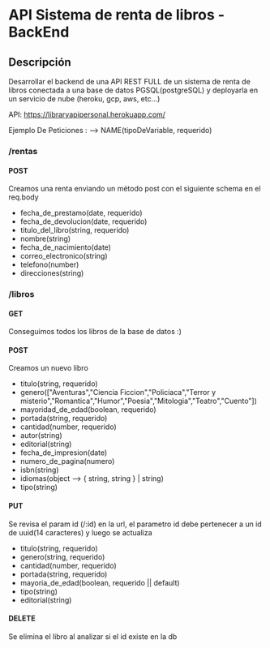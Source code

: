 # API Sistema de renta de libros - BackEnd

## Descripción
  Desarrollar el backend de una API REST FULL de un sistema de renta de libros conectada a una base de datos PGSQL(postgreSQL) y deployarla en un servicio de nube (heroku, gcp, aws, etc...)

API: https://libraryapipersonal.herokuapp.com/

Ejemplo De Peticiones : --> NAME(tipoDeVariable, requerido)

### __/rentas__
#### POST
Creamos una renta enviando un método post con el siguiente schema en el req.body
* fecha_de_prestamo(date, requerido)
* fecha_de_devolucion(date, requerido)
* titulo_del_libro(string, requerido)
* nombre(string)
* fecha_de_nacimiento(date)
* correo_electronico(string)
* telefono(number)
* direcciones(string)

### __/libros__
#### GET
Conseguimos todos los libros de la base de datos :)
#### POST
Creamos un nuevo libro
* titulo(string, requerido)
* genero(["Aventuras","Ciencia Ficcion","Policiaca","Terror y misterio","Romantica","Humor","Poesia","Mitologia","Teatro","Cuento"])
* mayoridad_de_edad(boolean, requerido)
* portada(string, requerido)
* cantidad(number, requerido)
* autor(string)
* editorial(string)
* fecha_de_impresion(date)
* numero_de_pagina(numero)
* isbn(string)
* idiomas(object --> { string, string } | string)
* tipo(string)
#### PUT
Se revisa el param id (/:id) en la url, el parametro id debe pertenecer a un id de uuid(14 caracteres) y luego se actualiza
 
* titulo(string, requerido)
* genero(string, requerido)
* cantidad(number, requerido)
* portada(string, requerido)
* mayoria_de_edad(boolean, requerido || default)
* tipo(string)
* editorial(string)

#### DELETE
Se elimina el libro al analizar si el id existe en la db